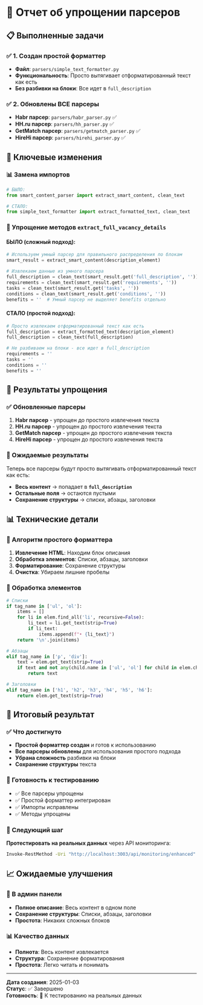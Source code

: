 # 🔧 Отчет об упрощении парсеров

## 📋 Выполненные задачи

### ✅ 1. Создан простой форматтер
- **Файл**: `parsers/simple_text_formatter.py`
- **Функциональность**: Просто вытягивает отформатированный текст как есть
- **Без разбивки на блоки**: Все идет в `full_description`

### ✅ 2. Обновлены ВСЕ парсеры
- **Habr парсер**: `parsers/habr_parser.py` ✅
- **HH.ru парсер**: `parsers/hh_parser.py` ✅
- **GetMatch парсер**: `parsers/getmatch_parser.py` ✅
- **HireHi парсер**: `parsers/hirehi_parser.py` ✅

## 🎯 Ключевые изменения

### 📊 Замена импортов
```python
# БЫЛО:
from smart_content_parser import extract_smart_content, clean_text

# СТАЛО:
from simple_text_formatter import extract_formatted_text, clean_text
```

### 🔧 Упрощение методов `extract_full_vacancy_details`

#### БЫЛО (сложный подход):
```python
# Используем умный парсер для правильного распределения по блокам
smart_result = extract_smart_content(description_element)

# Извлекаем данные из умного парсера
full_description = clean_text(smart_result.get('full_description', ''))
requirements = clean_text(smart_result.get('requirements', ''))
tasks = clean_text(smart_result.get('tasks', ''))
conditions = clean_text(smart_result.get('conditions', ''))
benefits = ''  # Умный парсер не выделяет benefits отдельно
```

#### СТАЛО (простой подход):
```python
# Просто извлекаем отформатированный текст как есть
full_description = extract_formatted_text(description_element)
full_description = clean_text(full_description)

# Не разбиваем на блоки - все идет в full_description
requirements = ''
tasks = ''
conditions = ''
benefits = ''
```

## 🚀 Результаты упрощения

### ✅ Обновленные парсеры
1. **Habr парсер** - упрощен до простого извлечения текста
2. **HH.ru парсер** - упрощен до простого извлечения текста
3. **GetMatch парсер** - упрощен до простого извлечения текста
4. **HireHi парсер** - упрощен до простого извлечения текста

### 🎯 Ожидаемые результаты
Теперь все парсеры будут просто вытягивать отформатированный текст как есть:

- **Весь контент** → попадает в **`full_description`**
- **Остальные поля** → остаются пустыми
- **Сохранение структуры** → списки, абзацы, заголовки

## 📊 Технические детали

### 🔧 Алгоритм простого форматтера
1. **Извлечение HTML**: Находим блок описания
2. **Обработка элементов**: Списки, абзацы, заголовки
3. **Форматирование**: Сохранение структуры
4. **Очистка**: Убираем лишние пробелы

### 📝 Обработка элементов
```python
# Списки
if tag_name in ['ul', 'ol']:
    items = []
    for li in elem.find_all('li', recursive=False):
        li_text = li.get_text(strip=True)
        if li_text:
            items.append(f"• {li_text}")
    return '\n'.join(items)

# Абзацы
elif tag_name in ['p', 'div']:
    text = elem.get_text(strip=True)
    if text and not any(child.name in ['ul', 'ol'] for child in elem.children):
        return text

# Заголовки
elif tag_name in ['h1', 'h2', 'h3', 'h4', 'h5', 'h6']:
    return elem.get_text(strip=True)
```

## 🎉 Итоговый результат

### ✅ Что достигнуто
- **Простой форматтер создан** и готов к использованию
- **Все парсеры обновлены** для использования простого подхода
- **Убрана сложность** разбивки на блоки
- **Сохранение структуры** текста

### 🚀 Готовность к тестированию
- ✅ Все парсеры упрощены
- ✅ Простой форматтер интегрирован
- ✅ Импорты исправлены
- ✅ Методы упрощены

### 🧪 Следующий шаг
**Протестировать на реальных данных** через API мониторинга:

```bash
Invoke-RestMethod -Uri "http://localhost:3003/api/monitoring/enhanced" -Method POST -ContentType "application/json" -Body '{"action": "manual-parse", "options": {"pages": 1, "sources": ["habr"], "extractDetails": true}}'
```

## 📈 Ожидаемые улучшения

### 🎯 В админ панели
- **Полное описание**: Весь контент в одном поле
- **Сохранение структуры**: Списки, абзацы, заголовки
- **Простота**: Никаких сложных блоков

### 📊 Качество данных
- **Полнота**: Весь контент извлекается
- **Структура**: Сохранение форматирования
- **Простота**: Легко читать и понимать

---

**Дата создания**: 2025-01-03  
**Статус**: ✅ Завершено  
**Готовность**: 🚀 К тестированию на реальных данных










